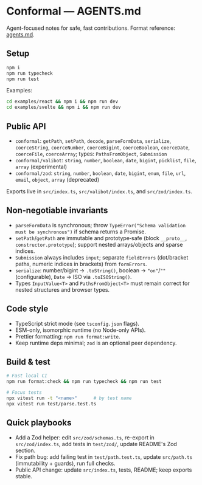 # Conformal — AGENTS.md

Agent-focused notes for safe, fast contributions. Format reference: [agents.md](https://agents.md/).

## Setup

```bash
npm i
npm run typecheck
npm run test
```

Examples:

```bash
cd examples/react && npm i && npm run dev
cd examples/svelte && npm i && npm run dev
```

## Public API

- `conformal`: `getPath`, `setPath`, `decode`, `parseFormData`, `serialize`, `coerceString`, `coerceNumber`, `coerceBigint`, `coerceBoolean`, `coerceDate`, `coerceFile`, `coerceArray`; types: `PathsFromObject`, `Submission`
- `conformal/valibot`: `string`, `number`, `boolean`, `date`, `bigint`, `picklist`, `file`, `array` (experimental)
- `conformal/zod`: `string`, `number`, `boolean`, `date`, `bigint`, `enum`, `file`, `url`, `email`, `object`, `array` (deprecated)

Exports live in `src/index.ts`, `src/valibot/index.ts`, and `src/zod/index.ts`.

## Non‑negotiable invariants

- `parseFormData` is synchronous; throw `TypeError("Schema validation must be synchronous")` if schema returns a Promise.
- `setPath`/`getPath` are immutable and prototype‑safe (block `__proto__`, `constructor.prototype`); support nested arrays/objects and sparse indices.
- `Submission` always includes `input`; separate `fieldErrors` (dot/bracket paths, numeric indices in brackets) from `formErrors`.
- `serialize`: number/bigint → `.toString()`, boolean → `"on"`/`""` (configurable), `Date` → ISO via `.toISOString()`.
- Types `InputValue<T>` and `PathsFromObject<T>` must remain correct for nested structures and browser types.

## Code style

- TypeScript strict mode (see `tsconfig.json` flags).
- ESM-only, isomorphic runtime (no Node-only APIs).
- Prettier formatting: `npm run format:write`.
- Keep runtime deps minimal; `zod` is an optional peer dependency.

## Build & test

```bash
# Fast local CI
npm run format:check && npm run typecheck && npm run test

# Focus tests
npx vitest run -t "<name>"      # by test name
npx vitest run test/parse.test.ts
```

## Quick playbooks

- Add a Zod helper: edit `src/zod/schemas.ts`, re-export in `src/zod/index.ts`, add tests in `test/zod/`, update README's Zod section.
- Fix path bug: add failing test in `test/path.test.ts`, update `src/path.ts` (immutability + guards), run full checks.
- Public API change: update `src/index.ts`, tests, README; keep exports stable.

